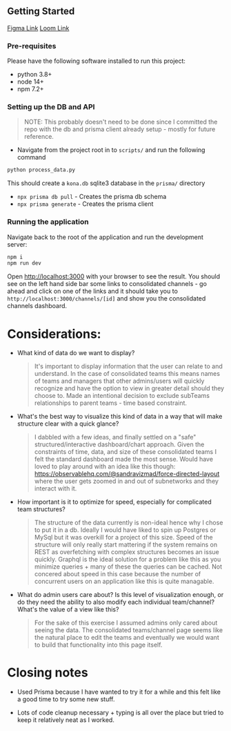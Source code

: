 ## Getting Started

[Figma Link](https://www.figma.com/file/ACOu2yP0Hs7PnI5T4ev3U6/Kona-take-home?node-id=5%3A3)
[Loom Link](https://www.loom.com/share/cbcae85123e1445187aa0bd80710babc)
### Pre-requisites

Please have the following software installed to run this project:

- python 3.8+
- node 14+
- npm 7.2+

### Setting up the DB and API

> NOTE: This probably doesn't need to be done since I committed the repo with the db and prisma client already setup - mostly for future reference.

- Navigate from the project root in to `scripts/` and run the following command

```bash
python process_data.py
```

This should create a `kona.db` sqlite3 database in the `prisma/` directory

- `npx prisma db pull` - Creates the prisma db schema
- `npx prisma generate` - Creates the prisma client

### Running the application

Navigate back to the root of the application and run the development server:

```bash
npm i
npm run dev
```

Open [http://localhost:3000](http://localhost:3000) with your browser to see the result. You should see on the left hand side bar some links to consolidated channels - go ahead and click on one of the links and it should take you to `http://localhost:3000/channels/[id]` and show you the consolidated channels dashboard.

# Considerations:

- What kind of data do we want to display?

  > It's important to display information that the user can relate to and understand. In the case of consolidated teams this means names of teams and managers that other admins/users will quickly recognize and have the option to view in greater detail should they choose to.
  > Made an intentional decision to exclude subTeams relationships to parent teams - time based constraint.

- What's the best way to visualize this kind of data in a way that will make structure clear with a quick glance?

  > I dabbled with a few ideas, and finally settled on a "safe" structured/interactive dashboard/chart approach. Given the constraints of time, data, and size of these consolidated teams I felt the standard dashboard made the most sense. Would have loved to play around with an idea like this though: https://observablehq.com/@sandravizmad/force-directed-layout where the user gets zoomed in and out of subnetworks and they interact with it.

- How important is it to optimize for speed, especially for complicated team structures?

  > The structure of the data currently is non-ideal hence why I chose to put it in a db. Ideally I would have liked to spin up Postgres or MySql but it was overkill for a project of this size. Speed of the structure will only really start mattering if the system remains on REST as overfetching with complex structures becomes an issue quickly. Graphql is the ideal solution for a problem like this as you minimize queries + many of these the queries can be cached. Not concered about speed in this case because the number of concurrent users on an application like this is quite managable.

- What do admin users care about? Is this level of visualization enough, or do they need the ability to also modify each individual team/channel? What's the value of a view like this?
  > For the sake of this exercise I assumed admins only cared about seeing the data. The consolidated teams/channel page seems like the natural place to edit the teams and eventually we would want to build that functionality into this page itself.

# Closing notes

- Used Prisma because I have wanted to try it for a while and this felt like a good time to try some new stuff.

- Lots of code cleanup necessary + typing is all over the place but tried to keep it relatively neat as I worked.
